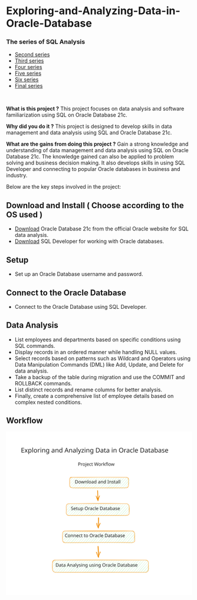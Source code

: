 # Exploring-and-Analyzing-Data-in-Oracle-Database

### The series of SQL Analysis
- [Second series](https://github.com/Thanaraklee/Exploring-and-Analyzing-Data-in-Oracle-Database/tree/main/Second%20series#in-this-second-series)
- [Third series](https://github.com/Thanaraklee/Exploring-and-Analyzing-Data-in-Oracle-Database/tree/main/Third%20series#in-this-third-series)
- [Four series](https://github.com/Thanaraklee/Exploring-and-Analyzing-Data-in-Oracle-Database/tree/main/Four%20series#in-this-four-series)
- [Five series](https://github.com/Thanaraklee/Exploring-and-Analyzing-Data-in-Oracle-Database/tree/main/Five%20series#in-this-five-series)
- [Six series](https://github.com/Thanaraklee/Exploring-and-Analyzing-Data-in-Oracle-Database/tree/main/Six%20series#in-this-six-series)
- [Final series](https://github.com/Thanaraklee/Exploring-and-Analyzing-Data-in-Oracle-Database/tree/main/Final%20series#in-this-final-series)

<br>

**What is this project ?**
This project focuses on data analysis and software familiarization using SQL on Oracle Database 21c.

**Why did you do it ?**
This project is designed to develop skills in data management and data analysis using SQL and Oracle Database 21c.

**What are the gains from doing this project ?**
Gain a strong knowledge and understanding of data management and data analysis using SQL on Oracle Database 21c. The knowledge gained can also be applied to problem solving and business decision making. It also develops skills in using SQL Developer and connecting to popular Oracle databases in business and industry.

Below are the key steps involved in the project:

## Download and Install ( Choose according to the OS used )
- [Download](https://www.oracle.com/database/technologies/xe-downloads.html) Oracle Database 21c from the official Oracle website for SQL data analysis.
- [Download](https://www.oracle.com/database/sqldeveloper/technologies/download/) SQL Developer for working with Oracle databases.

## Setup
- Set up an Oracle Database username and password.

## Connect to the Oracle Database
- Connect to the Oracle Database using SQL Developer.

## Data Analysis
- List employees and departments based on specific conditions using SQL commands.
- Display records in an ordered manner while handling NULL values.
- Select records based on patterns such as Wildcard and Operators using Data Manipulation Commands (DML) like Add, Update, and Delete for data analysis.
- Take a backup of the table during migration and use the COMMIT and ROLLBACK commands.
- List distinct records and rename columns for better analysis.
- Finally, create a comprehensive list of employee details based on complex nested conditions.

## Workflow
![Workflow](https://github.com/Thanaraklee/Exploring-and-Analyzing-Data-in-Oracle-Database/blob/main/workflow.svg?raw=true)



